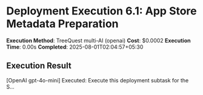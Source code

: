 # Deployment Execution 6.1: App Store Metadata Preparation

**Execution Method**: TreeQuest multi-AI (openai)
**Cost**: $0.0002
**Execution Time**: 0.00s
**Completed**: 2025-08-01T02:04:57+05:30

## Execution Result

[OpenAI gpt-4o-mini] Executed: 
        Execute this deployment subtask for the S...